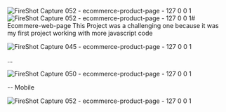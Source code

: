 ![FireShot Capture 052 - ecommerce-product-page - 127 0 0 1](https://github.com/elyasabdullah/Ecommere-web-page/assets/99258943/90066282-6205-4f52-bc7b-058ee52a0a40)![FireShot Capture 052 - ecommerce-product-page - 127 0 0 1](https://github.com/elyasabdullah/Ecommere-web-page/assets/99258943/91a0bf7a-a936-4f4a-bec8-b35fe8390659)# Ecommere-web-page
This Project was a challenging one because it was my first project working with more javascript code

![FireShot Capture 045 - ecommerce-product-page - 127 0 0 1](https://github.com/elyasabdullah/Ecommere-web-page/assets/99258943/8f4eb798-ce52-45b9-b51d-40fb47da5806)

...

![FireShot Capture 050 - ecommerce-product-page - 127 0 0 1](https://github.com/elyasabdullah/Ecommere-web-page/assets/99258943/3a5d66af-4d47-4c23-8e64-c0ba65702d2a)

-- Mobile 



![FireShot Capture 052 - ecommerce-product-page - 127 0 0 1](https://github.com/elyasabdullah/Ecommere-web-page/assets/99258943/287f7ba1-0788-4c97-adff-85925e8130f7)



